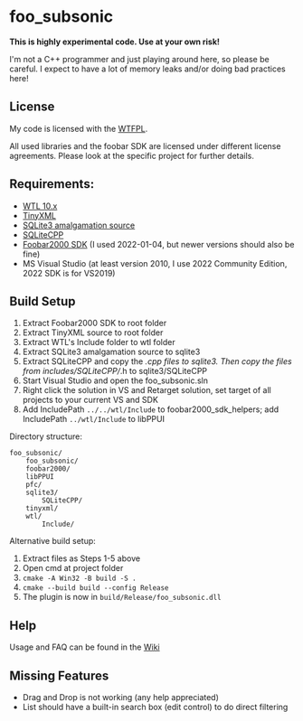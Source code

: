 # foo_subsonic

**This is highly experimental code. Use at your own risk!**


I'm not a C++ programmer and just playing around here, so please be careful.
I expect to have a lot of memory leaks and/or doing bad practices here!

## License
My code is licensed with the [WTFPL](http://www.wtfpl.net).

All used libraries and the foobar SDK are licensed under different license agreements.
Please look at the specific project for further details.

## Requirements:
* [WTL 10.x](http://wtl.sourceforge.net/)
* [TinyXML](http://sourceforge.net/projects/tinyxml/)
* [SQLite3 amalgamation source](https://www.sqlite.org/download.html)
* [SQLiteCPP](https://github.com/SRombauts/SQLiteCpp)
* [Foobar2000 SDK](http://www.foobar2000.org/SDK) (I used 2022-01-04, but newer versions should also be fine)
* MS Visual Studio (at least version 2010, I use 2022 Community Edition, 2022 SDK is for VS2019)

## Build Setup
1. Extract Foobar2000 SDK to root folder
2. Extract TinyXML source to root folder
3. Extract WTL's Include folder to wtl folder
4. Extract SQLite3 amalgamation source to sqlite3
5. Extract SQLiteCPP and copy the *.cpp files to sqlite3. Then copy the files from includes/SQLiteCPP/*.h to sqlite3/SQLiteCPP
6. Start Visual Studio and open the foo_subsonic.sln
7. Right click the solution in VS and Retarget solution, set target of all projects to your current VS and SDK
8. Add IncludePath `../../wtl/Include` to foobar2000_sdk_helpers; add IncludePath `../wtl/Include` to libPPUI

Directory structure:
```
foo_subsonic/
    foo_subsonic/
    foobar2000/
    libPPUI
    pfc/
    sqlite3/
        SQLiteCPP/
    tinyxml/
    wtl/
        Include/
```

Alternative build setup:
1. Extract files as Steps 1-5 above
2. Open cmd at project folder
3. `cmake -A Win32 -B build -S .`
4. `cmake --build build --config Release`
5. The plugin is now in `build/Release/foo_subsonic.dll`

## Help
Usage and FAQ can be found in the [Wiki](https://github.com/hypfvieh/foo_subsonic/wiki)

## Missing Features
* Drag and Drop is not working (any help appreciated)
* List should have a built-in search box (edit control) to do direct filtering
